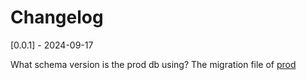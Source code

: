 # Changelog

[0.0.1] - 2024-09-17

What schema version is the prod db using?
The migration file of [prod](https://github.com/MonteLogic/contractor-bud/blob/master/db/migrations/0000_bizarre_big_bertha.sql)
